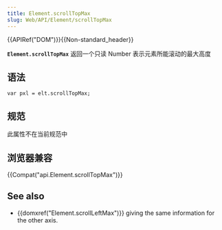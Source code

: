```yaml
---
title: Element.scrollTopMax
slug: Web/API/Element/scrollTopMax
---
```

{{APIRef("DOM")}}{{Non-standard_header}}

**`Element.scrollTopMax`** 返回一个只读 Number 表示元素所能滚动的最大高度

## 语法

```plain
var pxl = elt.scrollTopMax;
```

## 规范

此属性不在当前规范中

## 浏览器兼容

{{Compat("api.Element.scrollTopMax")}}

## See also

- {{domxref("Element.scrollLeftMax")}} giving the same information for the other axis.
